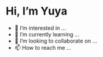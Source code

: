 # Hi, I’m Yuya

- 👀 I’m interested in ...
- 🌱 I’m currently learning ...
- 💞️ I’m looking to collaborate on ...
- 📫 How to reach me ...
